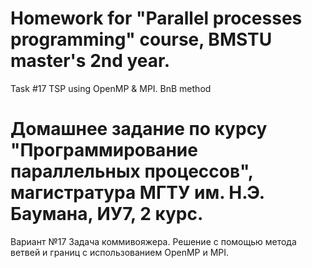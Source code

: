 # Homework for "Parallel processes programming" course, BMSTU master's 2nd year.

Task #17 TSP using OpenMP & MPI. BnB method


# Домашнее задание по курсу "Программирование параллельных процессов", магистратура МГТУ им. Н.Э. Баумана, ИУ7, 2 курс.

Вариант №17 Задача коммивояжера. Решение с помощью метода ветвей и границ с использованием OpenMP и MPI.

